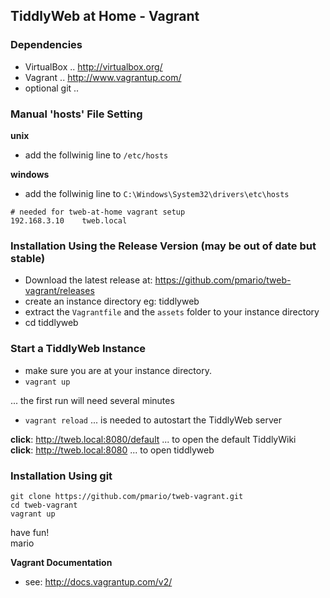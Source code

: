 TiddlyWeb at Home - Vagrant
---------------------------

### Dependencies

 * VirtualBox .. http://virtualbox.org/
 * Vagrant .. http://www.vagrantup.com/
 * optional git .. 

### Manual 'hosts' File Setting

**unix**

 * add the follwinig line to `/etc/hosts` 

**windows** 

 * add the follwinig line to `C:\Windows\System32\drivers\etc\hosts` 

```
# needed for tweb-at-home vagrant setup
192.168.3.10	tweb.local
```

### Installation Using the Release Version (may be out of date but stable)

 * Download the latest release at: https://github.com/pmario/tweb-vagrant/releases
 * create an instance directory eg: tiddlyweb
 * extract the `Vagrantfile` and the `assets` folder to your instance directory
 * cd tiddlyweb

### Start a TiddlyWeb Instance

 * make sure you are at your instance directory.
 * `vagrant up`
 
 ... the first run will need several minutes
 
 * `vagrant reload` ... is needed to autostart the TiddlyWeb server

**click**: http://tweb.local:8080/default ... to open the default TiddlyWiki<br />
**click**: http://tweb.local:8080 ... to open tiddlyweb 

### Installation Using git

```
git clone https://github.com/pmario/tweb-vagrant.git
cd tweb-vagrant
vagrant up
```

have fun!<br />
mario

**Vagrant Documentation**

 * see: http://docs.vagrantup.com/v2/